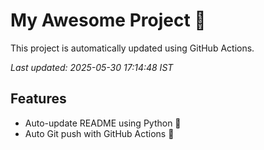 # My Awesome Project 🚀

This project is automatically updated using GitHub Actions.

_Last updated: 2025-05-30 17:14:48 IST_

## Features
- Auto-update README using Python 🐍
- Auto Git push with GitHub Actions 🤖
